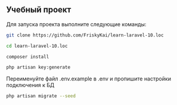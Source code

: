 ## Учебный проект
Для запуска проекта выполните следующие команды:
```sh
git clone https://github.com/FriskyKai/learn-laravel-10.loc
```

```sh
cd learn-laravel-10.loc
```

```sh
composer install
```

```sh
php artisan key:generate
```

Переименуйте файл .env.example в .env и пропишите настройки подключения к БД

```sh
php artisan migrate --seed
```
